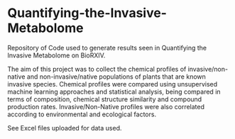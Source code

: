 # Quantifying-the-Invasive-Metabolome
Repository of Code used to generate results seen in Quantifying the Invasive Metabolome on BioRXIV.

The aim of this project was to collect the chemical profiles of invasive/non-native and non-invasive/native populations of plants that are known invasive species. 
Chemical profiles were compared using unsupervised machine learning approaches and statistical analysis, being compared in terms of composition, chemical structure similarity 
and compound production rates. 
Invasive/Non-Native profiles were also correlated according to environmental and ecological factors.

See Excel files uploaded for data used.
